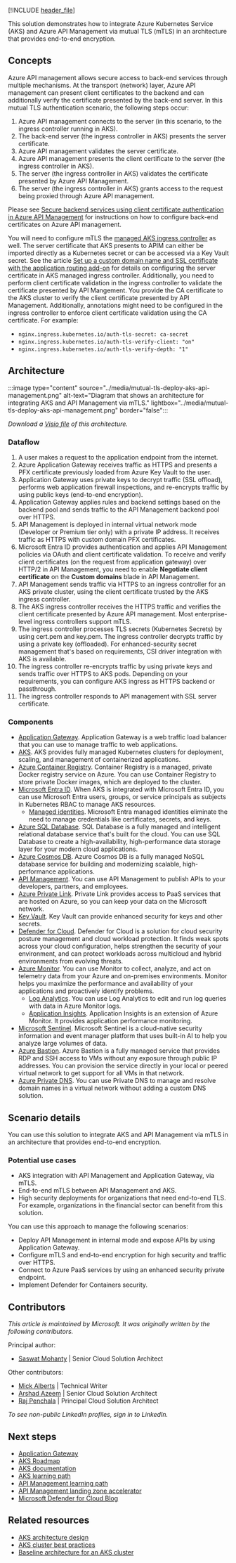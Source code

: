 [!INCLUDE [header_file](../../../includes/sol-idea-header.md)]

This solution demonstrates how to integrate Azure Kubernetes Service (AKS) and Azure API Management via mutual TLS (mTLS) in an architecture that provides end-to-end encryption.

## Concepts

Azure API management allows secure access to back-end services through multiple mechanisms. At the transport (network) layer, Azure API management can present client certificates to the backend and can additionally verify the certificate presented by the back-end server. In this mutual TLS authentication scenario, the following steps occur:

1. Azure API management connects to the server (in this scenario, to the ingress controller running in AKS).
1. The back-end server (the ingress controller in AKS) presents the server certificate.
1. Azure API management validates the server certificate.
1. Azure API management presents the client certificate to the server (the ingress controller in AKS).
1. The server (the ingress controller in AKS) validates the certificate presented by Azure API Management.
1. The server (the ingress controller in AKS) grants access to the request being proxied through Azure API management.

Please see [Secure backend services using client certificate authentication in Azure API Management](/azure/api-management/api-management-howto-mutual-certificates) for instructions on how to configure back-end certificates on Azure API management. 

You will need to configure mTLS the [managed AKS ingress controller](/azure/aks/app-routing) as well. The server certificate that AKS presents to APIM can either be imported directly as a Kubernetes secret or can be accessed via a Key Vault secret. See the article [Set up a custom domain name and SSL certificate with the application routing add-on](/azure/aks/app-routing-dns-ssl) for details on configuring the server certificate in AKS managed ingress controller. Additionally, you need to perform client certificate validation in the ingress controller to validate the certificate presented by API Mangement. You provide the CA certificate to the AKS cluster to verify the client certificate presented by API Management. Additionally, annotations might need to be configured in the ingress controller to enforce client certificate validation using the CA certificate. For example:

- `nginx.ingress.kubernetes.io/auth-tls-secret: ca-secret`
- `nginx.ingress.kubernetes.io/auth-tls-verify-client: "on"`
- `nginx.ingress.kubernetes.io/auth-tls-verify-depth: "1"`

## Architecture

:::image type="content" source="../media/mutual-tls-deploy-aks-api-management.png" alt-text="Diagram that shows an architecture for integrating AKS and API Management via mTLS." lightbox="../media/mutual-tls-deploy-aks-api-management.png" border="false":::

*Download a [Visio file](https://arch-center.azureedge.net/mutual-tls-for-deploying-aks-and-api-management.vsdx) of this architecture.*

### Dataflow

1. A user makes a request to the application endpoint from the internet.
2. Azure Application Gateway receives traffic as HTTPS and presents a PFX certificate previously loaded from Azure Key Vault to the user.
3. Application Gateway uses private keys to decrypt traffic (SSL offload), performs web application firewall inspections, and re-encrypts traffic by using public keys (end-to-end encryption).
4. Application Gateway applies rules and backend settings based on the backend pool and sends traffic to the API Management backend pool over HTTPS.
5. API Management is deployed in internal virtual network mode (Developer or Premium tier only) with a private IP address. It receives traffic as HTTPS with custom domain PFX certificates.
6. Microsoft Entra ID provides authentication and applies API Management policies via OAuth and client certificate validation. To receive and verify client certificates (on the request from application gateway) over HTTP/2 in API Management, you need to enable **Negotiate client certificate** on the **Custom domains** blade in API Management.
7. API Management sends traffic via HTTPS to an ingress controller for an AKS private cluster, using the client certificate trusted by the AKS ingress controller. 
8. The AKS ingress controller receives the HTTPS traffic and verifies the client certificate presented by Azure API management. Most enterprise-level ingress controllers support mTLS.
9. The ingress controller processes TLS secrets (Kubernetes Secrets) by using cert.pem and key.pem. The ingress controller decrypts traffic by using a private key (offloaded). For enhanced-security secret management that's based on requirements, CSI driver integration with AKS is available.
11. The ingress controller re-encrypts traffic by using private keys and sends traffic over HTTPS to AKS pods. Depending on your requirements, you can configure AKS ingress as HTTPS backend or passthrough.
12. The ingress controller responds to API management with SSL server certificate. 

### Components

- [Application Gateway](https://azure.microsoft.com/products/application-gateway). Application Gateway is a web traffic load balancer that you can use to manage traffic to web applications.
- [AKS](https://azure.microsoft.com/services/kubernetes-service). AKS provides fully managed Kubernetes clusters for deployment, scaling, and management of containerized applications.
- [Azure Container Registry](https://azure.microsoft.com/services/container-registry). Container Registry is a managed, private Docker registry service on Azure. You can use Container Registry to store private Docker images, which are deployed to the cluster.
- [Microsoft Entra ID](https://azure.microsoft.com/services/active-directory). When AKS is integrated with Microsoft Entra ID, you can use Microsoft Entra users, groups, or service principals as subjects in Kubernetes RBAC to manage AKS resources.
  - [Managed identities](/azure/active-directory/managed-identities-azure-resources). Microsoft Entra managed identities eliminate the need to manage credentials like certificates, secrets, and keys.
- [Azure SQL Database](https://azure.microsoft.com/services/sql-database). SQL Database is a fully managed and intelligent relational database service that's built for the cloud. You can use SQL Database to create a high-availability, high-performance data storage layer for your modern cloud applications.
- [Azure Cosmos DB](https://azure.microsoft.com/services/cosmos-db). Azure Cosmos DB is a fully managed NoSQL database service for building and modernizing scalable, high-performance applications.
- [API Management](https://azure.microsoft.com/products/api-management). You can use API Management to publish APIs to your developers, partners, and employees.
- [Azure Private Link](https://azure.microsoft.com/products/private-link). Private Link provides access to PaaS services that are hosted on Azure, so you can keep your data on the Microsoft network.
- [Key Vault](https://azure.microsoft.com/products/key-vault). Key Vault can provide enhanced security for keys and other secrets.
- [Defender for Cloud](https://azure.microsoft.com/products/defender-for-cloud). Defender for Cloud is a solution for cloud security posture management and cloud workload protection. It finds weak spots across your cloud configuration, helps strengthen the security of your environment, and can protect workloads across multicloud and hybrid environments from evolving threats.
- [Azure Monitor](https://azure.microsoft.com/products/monitor). You can use Monitor to collect, analyze, and act on telemetry data from your Azure and on-premises environments. Monitor helps you maximize the performance and availability of your applications and proactively identify problems.
  - [Log Analytics](/azure/azure-monitor/logs/log-analytics-overview). You can use Log Analytics to edit and run log queries with data in Azure Monitor logs.
  - [Application Insights](/azure/azure-monitor/app/app-insights-overview). Application Insights is an extension of Azure Monitor. It provides application performance monitoring.
- [Microsoft Sentinel](https://azure.microsoft.com/products/microsoft-sentinel). Microsoft Sentinel is a cloud-native security information and event manager platform that uses built-in AI to help you analyze large volumes of data.
- [Azure Bastion](https://azure.microsoft.com/products/azure-bastion). Azure Bastion is a fully managed service that provides RDP and SSH access to VMs without any exposure through public IP addresses. You can provision the service directly in your local or peered virtual network to get support for all VMs in that network.
- [Azure Private DNS](/azure/dns/private-dns-privatednszone). You can use Private DNS to manage and resolve domain names in a virtual network without adding a custom DNS solution.

## Scenario details

You can use this solution to integrate AKS and API Management via mTLS in an architecture that provides end-to-end encryption.

### Potential use cases

- AKS integration with API Management and Application Gateway, via mTLS.
- End-to-end mTLS between API Management and AKS.
- High security deployments for organizations that need end-to-end TLS. For example, organizations in the financial sector can benefit from this solution.

You can use this approach to manage the following scenarios:

- Deploy API Management in internal mode and expose APIs by using Application Gateway.
- Configure mTLS and end-to-end encryption for high security and traffic over HTTPS.  
- Connect to Azure PaaS services by using an enhanced security private endpoint.
- Implement Defender for Containers security.

## Contributors

*This article is maintained by Microsoft. It was originally written by the following contributors.*

Principal author:

- [Saswat Mohanty](https://www.linkedin.com/in/saswat-mohanty-97511315a) | Senior Cloud Solution Architect

Other contributors:

- [Mick Alberts](https://www.linkedin.com/in/mick-alberts-a24a1414) | Technical Writer
- [Arshad Azeem](https://www.linkedin.com/in/arshadazeem) | Senior Cloud Solution Architect
- [Raj Penchala](https://www.linkedin.com/in/rajpenchala) | Principal Cloud Solution Architect

*To see non-public LinkedIn profiles, sign in to LinkedIn.*

## Next steps

- [Application Gateway](/azure/application-gateway/overview)
- [AKS Roadmap](https://github.com/Azure/AKS/projects/1)
- [AKS documentation](/azure/aks/intro-kubernetes)
- [AKS learning path](/training/paths/intro-to-kubernetes-on-azure)  
- [API Management learning path](/training/modules/explore-api-management)
- [API Management landing zone accelerator](https://github.com/Azure/apim-landing-zone-accelerator)
- [Microsoft Defender for Cloud Blog](https://techcommunity.microsoft.com/t5/microsoft-defender-for-cloud/bg-p/MicrosoftDefenderCloudBlog)

## Related resources

- [AKS architecture design](../../reference-architectures/containers/aks-start-here.md)
- [AKS cluster best practices](/azure/aks/best-practices)
- [Baseline architecture for an AKS cluster](../../reference-architectures/containers/aks/baseline-aks.yml)
